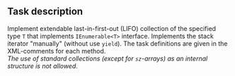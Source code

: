 ## Task description ##

Implement extendable last-in-first-out (LIFO) collection of the specified type `T` that implements `IEnumerable<T>` interface. Implements the stack iterator "manually" (without use `yield`). The task definitions are given in the  XML-comments for each method.   
*The use of standard collections (except for `sz`-arrays) as an internal structure is not allowed*.

